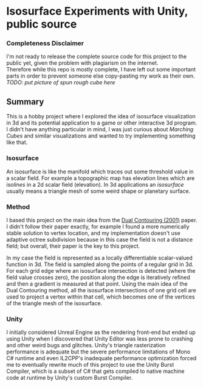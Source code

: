 # Isosurface Experiments with Unity, public source
### Completeness Disclaimer
I'm not ready to release the complete source code for this project to the public yet, given the problem with plagiarism on the internet.  
Therefore while this repo is mostly complete, I have left out some important parts in order to prevent someone else copy-pasting my work as their own.  
*TODO: put picture of spun rough cube here*
## Summary
This is a hobby project where I explored the idea of isosurface visualization in 3d and its potential application to a game or other interactive 3d program. I didn't have anything particular in mind, I was just curious about *Marching Cubes* and similar visualizations and wanted to try implementing something like that.
### Isosurface
An isosurface is like the manifold which traces out some threshold value in a scalar field. For example a topographic map has elevation lines which are iso*lines* in a 2d scalar field (elevation). In 3d applications an *isosurface* usually means a triangle mesh of some weird shape or planetary surface.  
### Method
I based this project on the main idea from the [Dual Contouring (2001)](https://www.cs.rice.edu/~jwarren/papers/dualcontour.pdf) paper. I didn't follow their paper exactly, for example I found a more numerically stable solution to vertex location, and my implementation doesn't use adaptive octree subdivision because in this case the field is not a distance field; but overall, their paper is the key to this project.

In my case the field is represented as a locally differentiable scalar-valued function in 3d. The field is sampled along the points of a regular grid in 3d. For each grid edge where an isosurface intersection is detected (where the field value crosses zero), the position along the edge is iteratively refined and then a gradient is measured at that point. Using the main idea of the Dual Contouring method, all the isosurface intersections of one grid cell are used to project a vertex within that cell, which becomes one of the vertices of the triangle mesh of the isosurface.
### Unity
I initially considered Unreal Engine as the rendering front-end but ended up using Unity when I discovered that Unity Editor was less prone to crashing and other weird bugs and glitches. Unity's triangle rasterization performance is adequate but the severe performance limitations of Mono C# runtime and even IL2CPP's inadequate performance optimization forced me to eventually rewrite much of this project to use the Unity Burst Compiler, which is a subset of C# that gets compiled to native machine code at runtime by Unity's custom Burst Compiler. 
